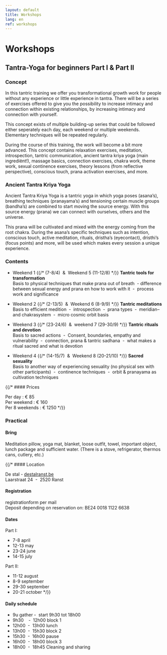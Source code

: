 ```yaml
---
layout: default
title: Workshops
lang: en
ref: workshops
---
```

# Workshops 

## Tantra-Yoga for beginners Part I & Part II

### Concept

In this tantric training we offer you transformational growth work for people without any experience or little experience in tantra. There will be a series of exercises offered to give you the possibility to increase intimacy and connection within existing relationships, by increasing intimacy and connection with yourself.  
  
This concept exists of multiple building-up series that could be followed either seperately each day, each weekend or multiple weekends.  Elementary techniques will be repeated regularly.  
  
During the course of this training, the work will become a bit more advanced. This concept contains relaxation exercises, meditation, introspection, tantric communication, ancient tantra kriya yoga (main ingrediënt!), massage basics, connection exercises, chakra work, theme work, sexual continence exercises, theory lessons (from reflective perspective), conscious touch, prana activation exercises, and more.  

### Ancient Tantra Kriya Yoga

Ancient Tantra Kriya Yoga is a tantric yoga in which yoga poses (asana’s), breathing techniques (pranayama’s) and tensioning certain muscle groups (bandha’s) are combined to start moving the source energy. With this source energy (prana) we can connect with ourselves, others and the universe.  
  
This prana will be cultivated and mixed with the energy coming from the root chakra. During the asana’s specific techniques such as intention, conscious touch, active meditation, rituals, dristha’s (eyecontact), dristhi’s (focus points) and more, will be used which makes every session a unique experience.  

### Contents

- Weekend 1 
{{/* (7-8/4)  &  Weekend 5 (11-12/8)   */}}
**Tantric tools for transformation**  
Basis to physical techniques that make prana out of breath  - difference between sexual energy and prana en how to work with it  -  process work and significance

- Weekend 2 
{{/* (2-13/5)  &  Weekend 6 (8-9/9)   */}}
**Tantric meditations**  
Basis to efficient medition  -  introspection  -  prana types  -  meridian– and chakrasystem  -  micro cosmic orbit basis

- Weekend 3 
{{/* (23-24/6)  &  weekend 7 (29-30/9)   */}}
**Tantric rituals and devotion**  
Basis to sacred actions  -  Consent, boundaries, empathy and vulnerability  -  connection, prana & tantric sadhana  -  what makes a ritual sacred and what is devotion

- Weekend 4 
{{/* (14-15/7)  &  Weekend 8 (20-21/10)   */}}
**Sacred sexuality**  
Basis to another way of experiencing sexuality (no physical sex with other participants)  -  continence techniques  -  orbit & pranayama as cultivation techniques

{{/* #### Prices

Per day : € 85  
Per weekend : € 160  
Per 8 weekends : € 1250   */}}

### Practical

#### Bring

Meditation pillow, yoga mat, blanket, loose outfit, towel, important object, lunch package and sufficient water. (There is a stove, refrigerator, thermos cans, cutlery, etc.)

{{/* #### Location

De stal - [destalranst.be](https://www.destalranst.be/)  
Laarstraat 24  -  2520 Ranst

#### Registration

registrationform per mail  
Deposit depending on reservation on: BE24 0018 1122 6638

#### Dates

Part I:  
- 7-8 april  
- 12-13 may  
- 23-24 june  
- 14-15 july  

Part II:  
- 11-12 august  
- 8-9 september  
- 29-30 september  
- 20-21 october   */}}

#### Daily schedule

- 9u gather -  start 9h30 tot 18h00  
- 9h30    -  12h00 block 1  
- 12h00  -  13h00 lunch  
- 13h00  -  15h30 block 2  
- 15h30  -  16h00 pause  
- 16h00  -  18h00 block 3  
- 18h00  -  18h45 Cleaning and sharing  
